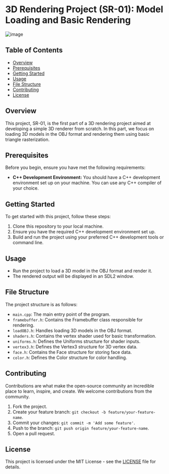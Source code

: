 # 3D Rendering Project (SR-01): Model Loading and Basic Rendering

![image](https://github.com/TheKiesling/CG-Project-SpaceTravel/assets/84196494/4199083d-0d3b-4d96-8d73-d94ea9e7c30a)


## Table of Contents
- [Overview](#overview)
- [Prerequisites](#prerequisites)
- [Getting Started](#getting-started)
- [Usage](#usage)
- [File Structure](#file-structure)
- [Contributing](#contributing)
- [License](#license)

## Overview
This project, SR-01, is the first part of a 3D rendering project aimed at developing a simple 3D renderer from scratch. In this part, we focus on loading 3D models in the OBJ format and rendering them using basic triangle rasterization.

## Prerequisites
Before you begin, ensure you have met the following requirements:
- **C++ Development Environment:** You should have a C++ development environment set up on your machine. You can use any C++ compiler of your choice.

## Getting Started
To get started with this project, follow these steps:
1. Clone this repository to your local machine.
2. Ensure you have the required C++ development environment set up.
3. Build and run the project using your preferred C++ development tools or command line.

## Usage
- Run the project to load a 3D model in the OBJ format and render it.
- The rendered output will be displayed in an SDL2 window.

## File Structure
The project structure is as follows:
- `main.cpp`: The main entry point of the program.
- `framebuffer.h`: Contains the Framebuffer class responsible for rendering.
- `loadOBJ.h`: Handles loading 3D models in the OBJ format.
- `shaders.h`: Contains the vertex shader used for basic transformation.
- `uniforms.h`: Defines the Uniforms structure for shader inputs.
- `vertex3.h`: Defines the Vertex3 structure for 3D vertex data.
- `face.h`: Contains the Face structure for storing face data.
- `color.h`: Defines the Color structure for color handling.

## Contributing
Contributions are what make the open-source community an incredible place to learn, inspire, and create. We welcome contributions from the community.

1. Fork the project.
2. Create your feature branch: `git checkout -b feature/your-feature-name`.
3. Commit your changes: `git commit -m 'Add some feature'`.
4. Push to the branch: `git push origin feature/your-feature-name`.
5. Open a pull request.

## License
This project is licensed under the MIT License - see the [LICENSE](LICENSE) file for details.

